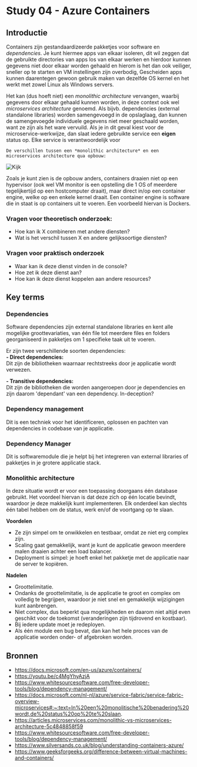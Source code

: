 # Study 04 - Azure Containers

## Introductie
Containers zijn gestandaardizeerde pakketjes voor software en *dependencies*.
Je kunt hiermee apps van elkaar isoleren, dit wil zeggen dat de gebruikte directories van apps los van elkaar werken en hierdoor kunnen gegevens niet door elkaar worden gehaald en hierom is het dan ook veiliger, sneller op te starten en VM instellingen zijn overbodig,
Gescheiden apps kunnen daarentegen gewoon gebruik maken van dezelfde OS kernel en het werkt met zowel Linux als Windows servers.

Het kan (dus hoeft niet) een *monolithic architecture* vervangen, waarbij gegevens door elkaar gehaald kunnen worden, in deze context ook wel *microservices architecture* genoemd.
Als bijvb. dependencies (external standalone libraries) worden samengevoegd in de opslaglaag, dan kunnen de samengevoegde individuele gegevens niet meer geschaald worden, want ze zijn als het ware vervuild.
Als je in dit geval kiest voor de microservice-werkwijze, dan slaat iedere gebruikte service een **eigen** status op. Elke service is verantwoordelijk voor


`De verschillen tussen een *monolithic architecture* en een microservices architecture qua opbouw:`

![Kijk](https://www.silversands.co.uk/wp-content/uploads/containers-1.png)  

Zoals je kunt zien is de opbouw anders, containers draaien niet op een hypervisor (ook wel VM monitor is een opstelling die 1 OS of meerdere tegelijkertijd op een hostcomputer draait), maar direct in/op een container engine, welke op een enkele kernel draait. Een container engine is software die in staat is op containers uit te voeren. Een voorbeeld hiervan is Dockers.  



### Vragen voor theoretisch onderzoek:
 
- Hoe kan ik X combineren met andere diensten?  
- Wat is het verschil tussen X en andere gelijksoortige diensten?  

### Vragen voor praktisch onderzoek  
- Waar kan ik deze dienst vinden in de console?  
- Hoe zet ik deze dienst aan?  
- Hoe kan ik deze dienst koppelen aan andere resources?  


## Key terms

### Dependencies
Software dependencies zijn external standalone libraries en kent alle mogelijke groottevariaties, van één file tot meerdere files en folders georganiseerd in pakketjes om 1 specifieke taak uit te voeren.

Er zijn twee verschillende soorten dependencies:  
**- Direct dependencies:**  
Dit zijn de bibliotheken waarnaar rechtstreeks door je applicatie wordt verwezen.  

**- Transitive dependencies:**  
Dit zijn de bibliotheken die worden aangeroepen door je dependencies en zijn daarom 'dependant' van een dependency.
In-deception?  

### Dependency management  
Dit is een techniek voor het identificeren, oplossen en pachten van dependencies in codebase van je applicatie.  

### Dependency Manager  
Dit is softwaremodule die je helpt bij het integreren van external libraries of pakketjes in je grotere applicatie stack.  

### Monolithic architecture
In deze situatie wordt er voor een toepassing doorgaans één database gebruikt. 
Het voordeel hiervan is dat deze zich op één locatie bevindt, waardoor je deze makkelijk kunt implementeren. Elk onderdeel kan slechts één tabel hebben om de status, werk en/of de voortgang op te slaan.  

**Voordelen**  
+ Ze zijn simpel om te onwikkelen en testbaar, omdat ze niet erg complex zijn. 
+ Scaling gaat gemakkelijk, want je kunt de applicatie gewoon meerdere malen draaien achter een load balancer. 
+ Deployment is simpel: je hoeft enkel het pakketje met de applicatie naar de server te kopiëren.

**Nadelen**
- Groottelimitatie.  
- Ondanks de groottelimitatie, is de applicatie te groot en complex om volledig te begrijpen, waardoor je niet snel en gemakkelijk wijzigingen kunt aanbrengen.  
- Niet complex, dus beperkt qua mogelijkheden en daarom niet altijd even geschikt voor de toekomst (veranderingen zijn tijdrovend en kostbaar).  
- Bij iedere update moet je redeployen.  
- Als één module een bug bevat, dan kan het hele proces van de applicatie worden onder- of afgebroken worden.  





## Bronnen
- https://docs.microsoft.com/en-us/azure/containers/  
- https://youtu.be/c4MgYhyAzjA  
- https://www.whitesourcesoftware.com/free-developer-tools/blog/dependency-management/
- https://docs.microsoft.com/nl-nl/azure/service-fabric/service-fabric-overview-microservices#:~:text=In%20een%20monolitische%20benadering%20wordt,de%20status%20op%20te%20slaan.
- https://articles.microservices.com/monolithic-vs-microservices-architecture-5c4848858f59
- https://www.whitesourcesoftware.com/free-developer-tools/blog/dependency-management/
- https://www.silversands.co.uk/blog/understanding-containers-azure/  
- https://www.geeksforgeeks.org/difference-between-virtual-machines-and-containers/  

